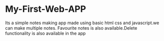 # My-First-Web-APP

Its a simple notes making app made using basic html css and javascript.we can make multiple notes. Favourite notes is also available.Delete functionality is also available in the app
